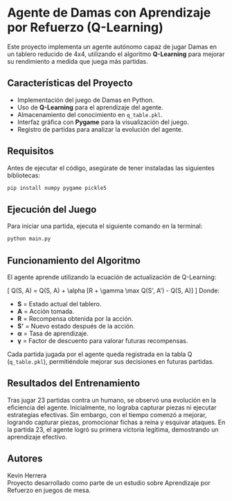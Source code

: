 # **Agente de Damas con Aprendizaje por Refuerzo (Q-Learning)**  

Este proyecto implementa un agente autónomo capaz de jugar Damas en un tablero reducido de 4x4, utilizando el algoritmo **Q-Learning** para mejorar su rendimiento a medida que juega más partidas.  

## **Características del Proyecto**  
- Implementación del juego de Damas en Python.  
- Uso de **Q-Learning** para el aprendizaje del agente.  
- Almacenamiento del conocimiento en `q_table.pkl`.  
- Interfaz gráfica con **Pygame** para la visualización del juego.  
- Registro de partidas para analizar la evolución del agente.  

## **Requisitos**  
Antes de ejecutar el código, asegúrate de tener instaladas las siguientes bibliotecas:  

```bash
pip install numpy pygame pickle5
```
## **Ejecución del Juego**
Para iniciar una partida, ejecuta el siguiente comando en la terminal:
```bash
python main.py
```

## Funcionamiento del Algoritmo

El agente aprende utilizando la ecuación de actualización de Q-Learning:

\[
Q(S, A) = Q(S, A) + \alpha [R + \gamma \max Q(S', A') - Q(S, A)]
\]
Donde:

- **S** = Estado actual del tablero.
- **A** = Acción tomada.
- **R** = Recompensa obtenida por la acción.
- **S'** = Nuevo estado después de la acción.
- **α** = Tasa de aprendizaje.
- **γ** = Factor de descuento para valorar futuras recompensas.

Cada partida jugada por el agente queda registrada en la tabla Q (`q_table.pkl`), permitiéndole mejorar sus decisiones en futuras partidas.



## Resultados del Entrenamiento

Tras jugar 23 partidas contra un humano, se observó una evolución en la eficiencia del agente. Inicialmente, no lograba capturar piezas ni ejecutar estrategias efectivas. Sin embargo, con el tiempo comenzó a mejorar, logrando capturar piezas, promocionar fichas a reina y esquivar ataques. En la partida 23, el agente logró su primera victoria legítima, demostrando un aprendizaje efectivo.

## Autores

Kevin Herrera  
Proyecto desarrollado como parte de un estudio sobre Aprendizaje por Refuerzo en juegos de mesa.


